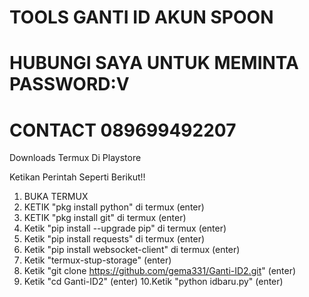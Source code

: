 # TOOLS GANTI ID AKUN SPOON
# HUBUNGI SAYA UNTUK MEMINTA PASSWORD:V
# CONTACT 089699492207

Downloads Termux Di Playstore

Ketikan Perintah Seperti Berikut!!

1. BUKA TERMUX
2. KETIK "pkg install python" di termux (enter)
3. KETIK "pkg install git" di termux (enter)
4. Ketik "pip install --upgrade pip" di termux (enter)
5. Ketik "pip install requests" di termux (enter)
6. Ketik "pip install websocket-client" di termux (enter)
7. Ketik "termux-stup-storage" (enter)
8. Ketik "git clone https://github.com/gema331/Ganti-ID2.git" (enter)
9. Ketik "cd Ganti-ID2" (enter)
10.Ketik "python idbaru.py" (enter)
